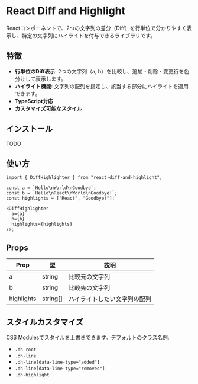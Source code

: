 # React Diff and Highlight

Reactコンポーネントで、2つの文字列の差分（Diff）を行単位で分かりやすく表示し、特定の文字列にハイライトを付与できるライブラリです。

## 特徴

- **行単位のDiff表示**: 2つの文字列（a,
  b）を比較し、追加・削除・変更行を色分けして表示します。
- **ハイライト機能**:
  文字列の配列を指定し、該当する部分にハイライトを適用できます。
- **TypeScript対応**
- **カスタマイズ可能なスタイル**

## インストール

TODO

## 使い方

```tsx
import { DiffHighlighter } from "react-diff-and-highlight";

const a = `Hello\nWorld\nGoodbye`;
const b = `Hello\nReact\nWorld\nGoodbye!`;
const highlights = ["React", "Goodbye!"];

<DiffHighlighter
  a={a}
  b={b}
  highlights={highlights}
/>;
```

## Props

| Prop       | 型       | 説明                         |
| ---------- | -------- | ---------------------------- |
| a          | string   | 比較元の文字列               |
| b          | string   | 比較先の文字列               |
| highlights | string[] | ハイライトしたい文字列の配列 |

## スタイルカスタマイズ

CSS Modulesでスタイルを上書きできます。デフォルトのクラス名例:

- `.dh-root`
- `.dh-line`
- `.dh-line[data-line-type="added"]`
- `.dh-line[data-line-type="removed"]`
- `.dh-highlight`

